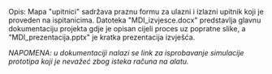 Opis: Mapa "upitnici" sadržava praznu formu za ulazni i izlazni upitnik koji je proveden na ispitanicima. Datoteka "MDI_izvjesce.docx" predstavlja glavnu dokumentaciju projekta gdje je opisan cijeli proces uz popratne slike, a "MDI_prezentacija.pptx" je kratka prezentacija izvješća.

*NAPOMENA: u dokumentaciji nalazi se link za isprobavanje simulacije prototipa koji je nevažeć zbog isteka računa na alatu.*
